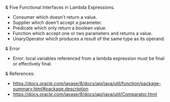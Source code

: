 & Five Functional Interfaces in Lambda Expressions. 
- Consumer which doesn't return a value.
- Supplier which doen't accept a parameter.
- Predicate which only return a boolean value.
- Function which accept one or two parameters and returns a value.
- UnaryOperator which produces a result of the same type as its operand. 

& Error
- Error: local variables referenced from a lambda expression must be final or effectively final. 

& References: 
- https://docs.oracle.com/javase/8/docs/api/java/util/function/package-summary.html#package.description
- https://docs.oracle.com/javase/8/docs/api/java/util/Comparator.html
